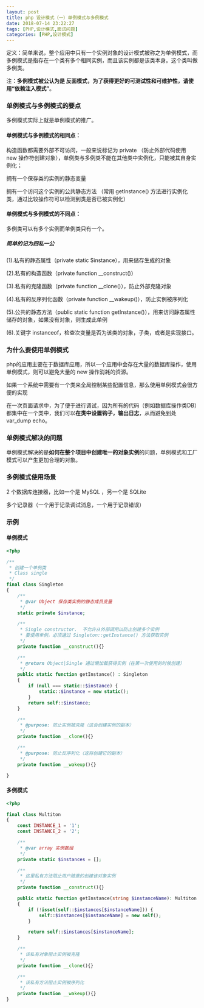 ```yaml
---
layout: post
title: php 设计模式（一）单例模式与多例模式
date: 2018-07-14 23:22:27
tags: [PHP,设计模式,面试问题]
categories: [PHP,设计模式] 
---
```


定义：简单来说，整个应用中只有一个实例对象的设计模式被称之为单例模式，而多例模式是指存在一个类有多个相同实例，而且该实例都是该类本身。这个类叫做多例类。 
                                   
注：**多例模式被公认为是 反面模式，为了获得更好的可测试性和可维护性，请使用“依赖注入模式”**。

<!--more-->

### 单例模式与多例模式的要点

多例模式实际上就是单例模式的推广。

#### 单例模式与多例模式的相同点：

构造函数都需要外部不可访问，一般来说标记为 private （防止外部代码使用 new 操作符创建对象），单例类与多例类不能在其他类中实例化，只能被其自身实例化；

拥有一个保存类的实例的静态变量

拥有一个访问这个实例的公共静态方法 （常用 getInstance() 方法进行实例化类，通过比较操作符可以检测到类是否已被实例化）

#### 单例模式与多例模式的不同点：

多例类可以有多个实例而单例类只有一个。


##### 简单的记为四私一公

(1).私有的静态属性（private static $instance），用来储存生成的对象

(2).私有的构造函数（private function __construct()）

(3).私有的克隆函数（private function __clone()），防止外部克隆对象

(4).私有的反序列化函数（private function __wakeup()），防止实例被序列化

(5).公共的静态方法（public static function getInstance()），用来访问静态属性储存的对象，如果没有对象，则生成此单例

(6).关键字 instanceof，检查次变量是否为该类的对象，子类，或者是实现接口。

### 为什么要使用单例模式

php的应用主要在于数据库应用，所以一个应用中会存在大量的数据库操作，使用单例模式，则可以避免大量的 new 操作消耗的资源。

如果一个系统中需要有一个类来全局控制某些配置信息，那么使用单例模式会很方便的实现

在一次页面请求中，为了便于进行调试，因为所有的代码（例如数据库操作类DB）都集中在一个类中，我们可以**在类中设置钩子，输出日志**，从而避免到处 var_dump echo。

### 单例模式解决的问题

单例模式解决的是**如何在整个项目中创建唯一的对象实例**的问题，单例模式和工厂模式可以产生更加合理的对象。

### 多例模式使用场景

2 个数据库连接器，比如一个是 MySQL ，另一个是 SQLite

多个记录器（一个用于记录调试消息，一个用于记录错误）

### 示例

#### 单例模式

```php
<?php

/**
 * 创建一个单例类
 * Class single
 */
final class Singleton
{
    /**
     * @var Object 保存类实例的静态成员变量
     */
    static private $instance;

    /**
     * Single constructor.  不允许从外部调用以防止创建多个实例
     * 要使用单例，必须通过 Singleton::getInstance() 方法获取实例
     */
    private function __construct(){}

    /**
     * @return Object|Single 通过懒加载获得实例（在第一次使用的时候创建）
     */
    public static function getInstance() : Singleton
    {
        if (null === static::$instance) {
            static::$instance = new static();
        }
        return self::$instance;
    }

    /**
     * @purpose: 防止实例被克隆（这会创建实例的副本）
     */
    private function __clone(){}

    /**
     * @purpose: 防止反序列化（这将创建它的副本）
     */
    private function __wakeup(){}

}
```

#### 多例模式

```php
<?php

final class Multiton
{
    const INSTANCE_1 = '1';
    const INSTANCE_2 = '2';

    /**
     * @var array 实例数组
     */
    private static $instances = [];

    /**
     * 这里私有方法阻止用户随意的创建该对象实例
     */
    private function __construct(){}

    public static function getInstance(string $instanceName): Multiton
    {
        if (!isset(self::$instances[$instanceName])) {
            self::$instances[$instanceName] = new self();
        }

        return self::$instances[$instanceName];
    }

    /**
     * 该私有对象阻止实例被克隆
     */
    private function __clone(){}

    /**
     * 该私有方法阻止实例被序列化
     */
    private function __wakeup(){}
}
```